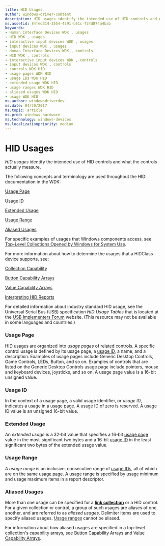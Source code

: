 ```yaml
---
title: HID Usages
author: windows-driver-content
description: HID usages identify the intended use of HID controls and what the controls actually measure.
ms.assetid: 84fed314-3554-4291-b51c-734d874a4bab
keywords:
- Human Interface Devices WDK , usages
- HID WDK , usages
- interactive input devices WDK , usages
- input devices WDK , usages
- Human Interface Devices WDK , controls
- HID WDK , controls
- interactive input devices WDK , controls
- input devices WDK , controls
- controls WDK HID
- usage pages WDK HID
- usage IDs WDK HID
- extended usage WDK HID
- usage ranges WDK HID
- aliased usages WDK HID
- usage WDK HID
ms.author: windowsdriverdev
ms.date: 04/20/2017
ms.topic: article
ms.prod: windows-hardware
ms.technology: windows-devices
ms.localizationpriority: medium
---
```


#  HID Usages


*HID usages* identify the intended use of HID controls and what the controls actually measure.




The following concepts and terminology are used throughout the HID documentation in the WDK:

[Usage Page](#usage-page)

[Usage ID](#usage-id)

[Extended Usage](#extended-usage)

[Usage Range](#usage-range)

[Aliased Usages](#aliased-usages)

For specific examples of usages that Windows components access, see [Top-Level Collections Opened by Windows for System Use](top-level-collections-opened-by-windows-for-system-use.md).

For more information about how to determine the usages that a HIDClass device supports, see:

[Collection Capability](collection-capability.md)

[Button Capability Arrays](button-capability-arrays.md)

[Value Capability Arrays](value-capability-arrays.md)

[Interpreting HID Reports](interpreting-hid-reports.md)

For detailed information about industry standard HID usage, see the Universal Serial Bus (USB) specification *HID Usage Tables* that is located at the [USB Implementers Forum](https://go.microsoft.com/fwlink/?linkid=830142) website. (This resource may not be available in some languages and countries.)

### Usage Page

HID usages are organized into *usage pages* of related controls. A specific control usage is defined by its usage page, a [usage ID](#usage-id), a name, and a description. Examples of usage pages include Generic Desktop Controls, Game Controls, LEDs, Button, and so on. Examples of controls that are listed on the Generic Desktop Controls usage page include pointers, mouse and keyboard devices, joysticks, and so on. A usage page value is a 16-bit unsigned value.

### Usage ID

In the context of a usage page, a valid usage identifier, or *usage ID*, indicates a usage in a usage page. A usage ID of zero is reserved. A usage ID value is an unsigned 16-bit value.

### Extended Usage

An *extended usage* is a 32-bit value that specifies a 16-bit [usage page](#usage-page) value in the most-significant two bytes and a 16-bit [usage ID](#usage-id) in the least significant two bytes of the extended usage value.

### Usage Range

A *usage range* is an inclusive, consecutive range of [usage IDs](#usage-id), all of which are on the same [usage page](#usage-page). A usage range is specified by usage minimum and usage maximum items in a report descriptor.

### Aliased Usages

More than one usage can be specified for a [**link collection**](link-collections.md) or a HID control. For a given collection or control, a group of such usages are aliases of one another, and are referred to as *aliased usages*. Delimiter items are used to specify aliased usages. [Usage ranges](#usage-range) cannot be aliased.

For information about how aliased usages are specified in a top-level collection's capability arrays, see [Button Capability Arrays](button-capability-arrays.md) and [Value Capability Arrays](value-capability-arrays.md).

 

 




